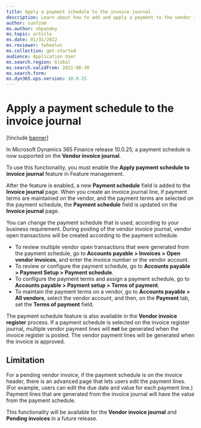 ```yaml
---
title: Apply a payment schedule to the invoice journal
description: Learn about how to add and apply a payment to the vendor invoice journal, including an overview on limitations.
author: sunfzam
ms.author: shpandey
ms.topic: article
ms.date: 01/31/2022
ms.reviewer: twheeloc
ms.collection: get-started
audience: Application User
ms.search.region: Global
ms.search.validFrom: 2021-08-30
ms.search.form: 
ms.dyn365.ops.version: 10.0.25
---
```


# Apply a payment schedule to the invoice journal

[!include [banner](../includes/preview-banner.md)]

In Microsoft Dynamics 365 Finance release 10.0.25, a payment schedule is now supported on the **Vendor invoice journal**.

To use this functionality, you must enable the **Apply payment schedule to invoice journal** feature in Feature management.

After the feature is enabled, a new **Payment schedule** field is added to the **Invoice journal** page. When you create an invoice journal line, if payment terms are maintained on the vendor, and the payment terms are selected on the payment schedule, the **Payment schedule** field is updated on the **Invoice journal** page.

You can change the payment schedule that is used, according to your business requirement. During posting of the vendor invoice journal, vendor open transactions will be created according to the payment schedule.

 - To review multiple vendor open transactions that were generated from the payment schedule, go to **Accounts payable \> Invoices \> Open vendor invoices**, and enter the invoice number or the vendor account.
 - To review or configure the payment schedule, go to **Accounts payable \> Payment Setup \> Payment schedule**.
 - To configure the payment terms and assign a payment schedule, go to **Accounts payable \> Payment setup \> Terms of payment**.
 - To maintain the payment terms  on a vendor, go to **Accounts payable \> All vendors**, select the vendor account, and then, on the **Payment** tab, set the **Terms of payment** field.

The payment schedule feature is also available in the **Vendor invoice register** process. If a payment schedule is selected on the invoice register journal, multiple vendor payment lines will **not** be generated when the invoice register is posted. The vendor payment lines will be generated when the invoice is approved.

## Limitation

For a pending vendor invoice, if the payment schedule is on the invoice header, there is an advanced page that lets users edit the payment lines. (For example, users can edit the due date and value for each payment line.) Payment lines that are generated from the invoice journal will have the value from the payment schedule.

This functionality will be available for the **Vendor invoice journal** and **Pending invoices** in a future release.
